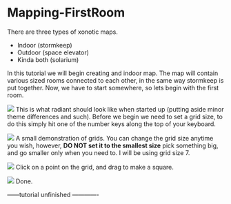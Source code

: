 Mapping-FirstRoom
=================

There are three types of xonotic maps.

-   Indoor (stormkeep)
-   Outdoor (space elevator)
-   Kinda both (solarium)

In this tutorial we will begin creating and indoor map. The map will contain various sized rooms connected to each other, in the same way stormkeep is put together. Now, we have to start somewhere, so lets begin with the first room.

![](radiant-base.gif)
This is what radiant should look like when started up (putting aside minor theme differences and such). Before we begin we need to set a grid size, to do this simply hit one of the number keys along the top of your keyboard.

![](grid-0001.gif)
A small demonstration of grids. You can change the grid size anytime you wish, however, **DO NOT set it to the smallest size** pick something big, and go smaller only when you need to. I will be using grid size 7.

![](drag-0003.gif)
Click on a point on the grid, and drag to make a square.

![](drag-0002.gif)
Done.

——tutorial unfinished ————-

